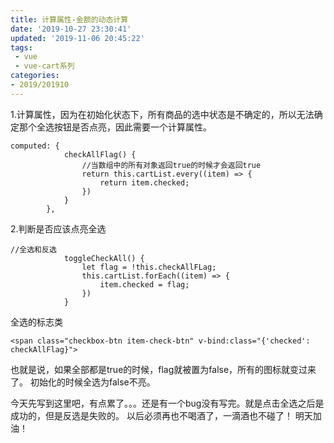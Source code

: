 ```yaml
---
title: 计算属性-金额的动态计算
date: '2019-10-27 23:30:41'
updated: '2019-11-06 20:45:22'
tags:
 - vue
 - vue-cart系列
categories:
- 2019/201910
---
```

1.计算属性，因为在初始化状态下，所有商品的选中状态是不确定的，所以无法确定那个全选按钮是否点亮，因此需要一个计算属性。
```
computed: {
            checkAllFlag() {
                //当数组中的所有对象返回true的时候才会返回true
                return this.cartList.every((item) => {
                    return item.checked;
                })
            }
        },
```
2.判断是否应该点亮全选
```
//全选和反选
            toggleCheckAll() {
                let flag = !this.checkAllFLag;
                this.cartList.forEach((item) => {
                    item.checked = flag;
                })
            }
```
全选的标志类
```
<span class="checkbox-btn item-check-btn" v-bind:class="{'checked': checkAllFlag}">
```
也就是说，如果全部都是true的时候，flag就被置为false，所有的图标就变过来了。
初始化的时候全选为false不亮。





今天先写到这里吧，有点累了。。。还是有一个bug没有写完。就是点击全选之后是成功的，但是反选是失败的。
以后必须再也不喝酒了，一滴酒也不碰了！
明天加油！
